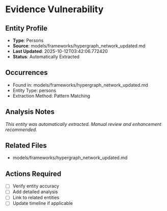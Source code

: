 # Evidence Vulnerability

## Entity Profile
- **Type**: Persons
- **Source**: models/frameworks/hypergraph_network_updated.md
- **Last Updated**: 2025-10-12T03:42:06.772420
- **Status**: Automatically Extracted

## Occurrences
- Found in: models/frameworks/hypergraph_network_updated.md
- Entity Type: persons
- Extraction Method: Pattern Matching

## Analysis Notes
*This entity was automatically extracted. Manual review and enhancement recommended.*

## Related Files
- models/frameworks/hypergraph_network_updated.md

## Actions Required
- [ ] Verify entity accuracy
- [ ] Add detailed analysis
- [ ] Link to related entities
- [ ] Update timeline if applicable
